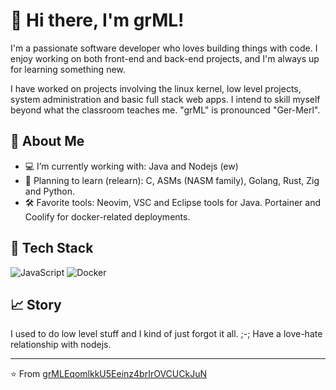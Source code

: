 # 👋 Hi there, I'm grML!

I'm a passionate software developer who loves building things with code. I enjoy working on both front-end and back-end projects, and I'm always up for learning something new.

I have worked on projects involving the linux kernel, low level projects, system administration and basic full stack web apps.
I intend to skill myself beyond what the classroom teaches me.
"grML" is pronounced "Ger-Merl".

## 🚀 About Me

- 💻 I’m currently working with: Java and Nodejs (ew)
- 🌱 Planning to learn (relearn): C, ASMs (NASM family), Golang, Rust, Zig and Python. 
- 🛠️ Favorite tools: Neovim, VSC and Eclipse tools for Java. Portainer and Coolify for docker-related deployments.

## 🧰 Tech Stack

![JavaScript](https://img.shields.io/badge/-JavaScript-black?style=flat-square&logo=javascript)
![Docker](https://img.shields.io/badge/-Docker-black?style=flat-square&logo=docker)

## 📈 Story

I used to do low level stuff and I kind of just forgot it all. ;-;
Have a love-hate relationship with nodejs.

---

⭐️ From [grMLEqomlkkU5Eeinz4brIrOVCUCkJuN](https://github.com/grMLEqomlkkU5Eeinz4brIrOVCUCkJuN)
